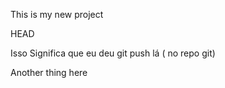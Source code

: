 This is my new project

HEAD

Isso Significa que eu deu git push lá ( no repo git)

Another thing here
